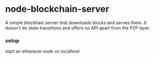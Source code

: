 # node-blockchain-server
A simple blockhain server that downloads blocks and serves them. It doesn't do state transitions and offers no API apart from the P2P layer.

### setup

start an ethereum node on localhost